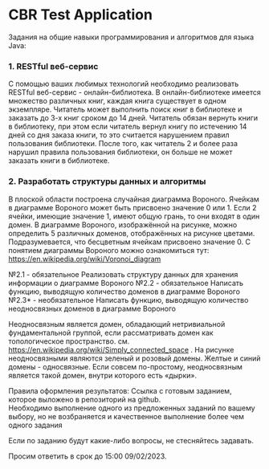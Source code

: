 CBR Test Application
=============================

Задания на общие навыки программирования и алгоритмов для языка Java:

### 1. RESTful веб-сервис 

С помощью ваших любимых технологий необходимо реализовать RESTful веб-сервис - онлайн-библиотека. 
В онлайн-библиотеке имеется множество различных книг, каждая книга существует в одном экземпляре. Читатель может выполнить поиск книг в библиотеке и заказать до 3-х книг сроком до 14 дней. Читатель обязан вернуть книги в библиотеку, при этом если читатель вернул книгу по истечению 14 дней со дня заказа книги, то это считается нарушением правил пользования библиотеки. После того, как читатель 2 и более раза нарушил правила пользования библиотеки, он больше не может заказать книги в библиотеке.  

### 2. Разработать структуры данных и алгоритмы 
В плоской области построена случайная диаграмма Вороного.
Ячейкам в диаграмме Вороного может быть присвоено значение 0 или 1. Если 2 ячейки, имеющие значение 1, имеют общую грань, то они входят в один домен.
В диаграмме Вороного, изображённой на рисунке, можно определить 5 различных доменов, отображённых на рисунке цветами. Подразумевается, что бесцветным ячейкам присвоено значение 0.  С понятием диаграммы Вороного можно ознакомиться тут: https://en.wikipedia.org/wiki/Voronoi_diagram


№2.1 - обязательное
Реализовать структуру данных для хранения информации о диаграмме Вороного
№2.2 - обязательное
Написать функцию, выводящую количество доменов в диаграмме Вороного
№2.3* - необязательное
Написать функцию, выводящую количество неодносвязных доменов в диаграмме Вороного 
 
Неодносвязным является домен, обладающий нетривиальной фундаментальной группой, если рассматривать домен как топологическое пространство. см. https://en.wikipedia.org/wiki/Simply_connected_space . На рисунке неодносвязными являются зеленый и розовый домены. Желтые и синий домены - односвязные. Если совсем по-простому, неодносвязным является такой домен, внутри которого есть «дырки».


Правила оформления результатов:
Ссылка с готовым заданием, которое выложено в репозиторий на github.  
Необходимо выполнение одного из предложенных заданий по вашему выбору, но не возбраняется и качественное выполнение более чем одного задания

Если по заданию будут какие-либо вопросы, не стесняйтесь задавать.

Просим ответить в срок до 15:00 09/02/2023.
